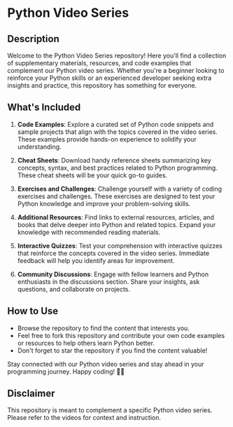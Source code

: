 # Python Video Series

## Description

Welcome to the Python Video Series repository! Here you'll find a collection of supplementary materials, resources, and code examples that complement our Python video series. Whether you're a beginner looking to reinforce your Python skills or an experienced developer seeking extra insights and practice, this repository has something for everyone.

## What's Included

1. **Code Examples**: Explore a curated set of Python code snippets and sample projects that align with the topics covered in the video series. These examples provide hands-on experience to solidify your understanding.

2. **Cheat Sheets**: Download handy reference sheets summarizing key concepts, syntax, and best practices related to Python programming. These cheat sheets will be your quick go-to guides.

3. **Exercises and Challenges**: Challenge yourself with a variety of coding exercises and challenges. These exercises are designed to test your Python knowledge and improve your problem-solving skills.

4. **Additional Resources**: Find links to external resources, articles, and books that delve deeper into Python and related topics. Expand your knowledge with recommended reading materials.

5. **Interactive Quizzes**: Test your comprehension with interactive quizzes that reinforce the concepts covered in the video series. Immediate feedback will help you identify areas for improvement.

6. **Community Discussions**: Engage with fellow learners and Python enthusiasts in the discussions section. Share your insights, ask questions, and collaborate on projects.

## How to Use

- Browse the repository to find the content that interests you.
- Feel free to fork this repository and contribute your own code examples or resources to help others learn Python better.
- Don't forget to star the repository if you find the content valuable!

Stay connected with our Python video series and stay ahead in your programming journey. Happy coding! 🐍🚀

## Disclaimer

This repository is meant to complement a specific Python video series. Please refer to the videos for context and instruction.
